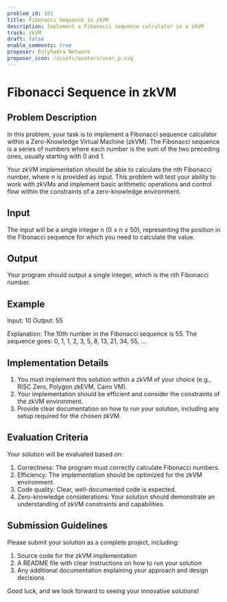 ```yaml
---
problem_id: 101
title: Fibonacci Sequence in zkVM
description: Implement a Fibonacci sequence calculator in a zkVM
track: zkVM
draft: false
enable_comments: true
proposer: Polyhedra Network
proposer_icon: /assets/avatars/user_p.svg
---
```


# Fibonacci Sequence in zkVM

## Problem Description

In this problem, your task is to implement a Fibonacci sequence calculator within a Zero-Knowledge Virtual Machine (zkVM). The Fibonacci sequence is a series of numbers where each number is the sum of the two preceding ones, usually starting with 0 and 1.

Your zkVM implementation should be able to calculate the nth Fibonacci number, where n is provided as input. This problem will test your ability to work with zkVMs and implement basic arithmetic operations and control flow within the constraints of a zero-knowledge environment.

## Input

The input will be a single integer n (0 ≤ n ≤ 50), representing the position in the Fibonacci sequence for which you need to calculate the value.

## Output

Your program should output a single integer, which is the nth Fibonacci number.

## Example

Input: 10 Output: 55

Explanation: The 10th number in the Fibonacci sequence is 55. The sequence goes: 0, 1, 1, 2, 3, 5, 8, 13, 21, 34, 55, ...

## Implementation Details

1. You must implement this solution within a zkVM of your choice (e.g., RISC Zero, Polygon zkEVM, Cairo VM).
2. Your implementation should be efficient and consider the constraints of the zkVM environment.
3. Provide clear documentation on how to run your solution, including any setup required for the chosen zkVM.

## Evaluation Criteria

Your solution will be evaluated based on:

1. Correctness: The program must correctly calculate Fibonacci numbers.
2. Efficiency: The implementation should be optimized for the zkVM environment.
3. Code quality: Clear, well-documented code is expected.
4. Zero-knowledge considerations: Your solution should demonstrate an understanding of zkVM constraints and capabilities.

## Submission Guidelines

Please submit your solution as a complete project, including:

1. Source code for the zkVM implementation
2. A README file with clear instructions on how to run your solution
3. Any additional documentation explaining your approach and design decisions

Good luck, and we look forward to seeing your innovative solutions!
